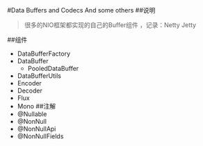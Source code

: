 #Data Buffers and Codecs And some others
##说明
> 很多的NIO框架都实现的自己的Buffer组件 ，记录：Netty Jetty

##组件
- DataBufferFactory 
- DataBuffer 
    - PooledDataBuffer
- DataBufferUtils 
- Encoder 
- Decoder 
- Flux
- Mono 
##注解
- @Nullable
- @NonNull
- @NonNullApi
- @NonNullFields